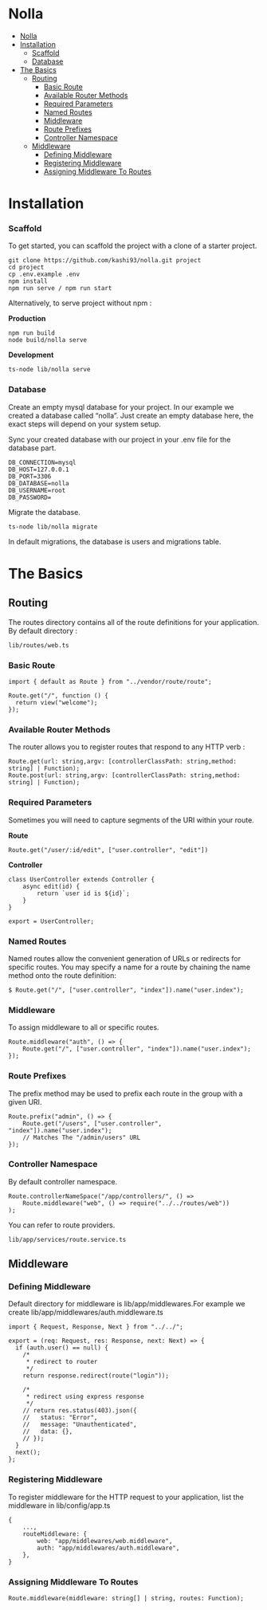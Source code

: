 # Nolla

- [Nolla](#nolla)
- [Installation](#installation)
    - [Scaffold](#scaffold)
    - [Database](#database)
- [The Basics](#the-basics)
  - [Routing](#routing)
    - [Basic Route](#basic-route)
    - [Available Router Methods](#available-router-methods)
    - [Required Parameters](#required-parameters)
    - [Named Routes](#named-routes)
    - [Middleware](#middleware)
    - [Route Prefixes](#route-prefixes)
    - [Controller Namespace](#controller-namespace)
  - [Middleware](#middleware-1)
    - [Defining Middleware](#defining-middleware)
    - [Registering Middleware](#registering-middleware)
    - [Assigning Middleware To Routes](#assigning-middleware-to-routes)


# Installation

### Scaffold



To get started, you can scaffold the project with a clone of a starter project.


```
git clone https://github.com/kashi93/nolla.git project
cd project
cp .env.example .env
npm install
npm run serve / npm run start
```


Alternatively, to serve project without npm : 

**Production**

```
npm run build
node build/nolla serve
```

**Development**

```
ts-node lib/nolla serve
```

### Database



Create an empty mysql database for your project. In our example we created a database called “nolla”. Just create an empty database here, the exact steps will depend on your system setup.



Sync your created database with our project in your .env file for the database part.


```
DB_CONNECTION=mysql
DB_HOST=127.0.0.1
DB_PORT=3306
DB_DATABASE=nolla
DB_USERNAME=root
DB_PASSWORD=
```



Migrate the database.

```
ts-node lib/nolla migrate
```



In default migrations, the database is users and migrations table.

# The Basics

## Routing



The routes directory contains all of the route definitions for your application. By default directory : 

```
lib/routes/web.ts
```

### Basic Route



```
import { default as Route } from "../vendor/route/route";

Route.get("/", function () {
  return view("welcome");
});
```

### Available Router Methods



The router allows you to register routes that respond to any HTTP verb :



```
Route.get(url: string,argv: [controllerClassPath: string,method: string] | Function);
Route.post(url: string,argv: [controllerClassPath: string,method: string] | Function);
```

### Required Parameters

Sometimes you will need to capture segments of the URI within your route.



**Route**



```
Route.get("/user/:id/edit", ["user.controller", "edit"])
```

**Controller**



```
class UserController extends Controller {
    async edit(id) {
        return `user id is ${id}`;
    }
}

export = UserController;
```

### Named Routes

Named routes allow the convenient generation of URLs or redirects for specific routes. You may specify a name for a route by chaining the name method onto the route definition:

```
$ Route.get("/", ["user.controller", "index"]).name("user.index");
```

### Middleware

To assign middleware to all or specific routes.

```
Route.middleware("auth", () => {
    Route.get("/", ["user.controller", "index"]).name("user.index");
});
```

### Route Prefixes

The prefix method may be used to prefix each route in the group with a given URI.

```
Route.prefix("admin", () => {
    Route.get("/users", ["user.controller", "index"]).name("user.index");
    // Matches The "/admin/users" URL
});
```

### Controller Namespace

By default controller namespace.

```
Route.controllerNameSpace("/app/controllers/", () =>
    Route.middleware("web", () => require("../../routes/web"))
);
```

You can refer to route providers.

```
lib/app/services/route.service.ts
```

## Middleware

### Defining Middleware

Default directory for middleware is lib/app/middlewares.For example we create  lib/app/middlewares/auth.middleware.ts

```
import { Request, Response, Next } from "../../";

export = (req: Request, res: Response, next: Next) => {
  if (auth.user() == null) {
    /*
     * redirect to router
     */
    return response.redirect(route("login"));

    /*
     * redirect using express response
     */
    // return res.status(403).json({
    //   status: "Error",
    //   message: "Unauthenticated",
    //   data: {},
    // });
  }
  next();
};
```

### Registering Middleware

To register middleware for the HTTP request to your application, list the middleware in lib/config/app.ts

```
{
    ...,
    routeMiddleware: {
        web: "app/middlewares/web.middleware",
        auth: "app/middlewares/auth.middleware",
    },
}
```

### Assigning Middleware To Routes

```
Route.middleware(middleware: string[] | string, routes: Function);
```